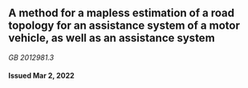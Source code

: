 ## A method for a mapless estimation of a road topology for an assistance system of a motor vehicle, as well as an assistance system

_GB 2012981.3_

#### Issued Mar 2, 2022
